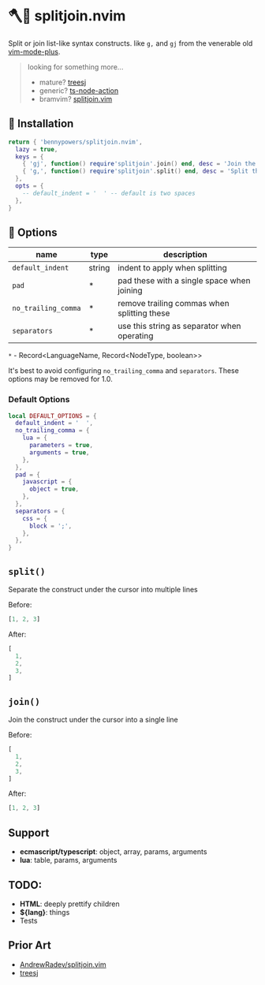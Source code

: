 # 🪓🧷 splitjoin.nvim

Split or join list-like syntax constructs. like `g,` and `gj` from the venerable 
old [vim-mode-plus][vmp].

> looking for something more...
>  - mature? [treesj][treesj]  
>  - generic? [ts-node-action][tna]  
>  - bramvim? [splitjoin.vim][sjv] 

## 🚚 Installation

```lua
return { 'bennypowers/splitjoin.nvim',
  lazy = true,
  keys = {
    { 'gj', function() require'splitjoin'.join() end, desc = 'Join the object under cursor' },
    { 'g,', function() require'splitjoin'.split() end, desc = 'Split the object under cursor' },
  },
  opts = {
    -- default_indent = '  ' -- default is two spaces
  },
}
```

## 🎁 Options
| name                | type   | description                                  |
| ----                | ----   | -----------                                  |
| `default_indent`    | string | indent to apply when splitting               |
| `pad`               | *      | pad these with a single space when joining   |
| `no_trailing_comma` | *      | remove trailing commas when splitting these  |
| `separators`        | *      | use this string as separator when operating  |

`*` - Record<LanguageName, Record<NodeType, boolean>>

It's best to avoid configuring `no_trailing_comma` and `separators`. These 
options may be removed for 1.0.

### Default Options

```lua
local DEFAULT_OPTIONS = {
  default_indent = '  ',
  no_trailing_comma = {
    lua = {
      parameters = true,
      arguments = true,
    },
  },
  pad = {
    javascript = {
      object = true,
    },
  },
  separators = {
    css = {
      block = ';',
    },
  },
}
```

## `split()`

Separate the construct under the cursor into multiple lines

Before:
```javascript
[1, 2, 3]
```
After:
```javascript
[
  1,
  2,
  3,
]
```

## `join()`

Join the construct under the cursor into a single line

Before:
```javascript
[
  1,
  2,
  3,
]
```
After:
```javascript
[1, 2, 3]
```

## Support

- **ecmascript/typescript**: object, array, params, arguments
- **lua**: table, params, arguments

## TODO:
- **HTML**: deeply prettify children
- **${lang}**: things
- Tests


## Prior Art
- [AndrewRadev/splitjoin.vim][sjv]
- [treesj][treesj]

[vmp]: https://github.com/t9md/atom-vim-mode-plus
[sjv]: https://github.com/AndrewRadev/splitjoin.vim
[treesj]: https://github.com/Wansmer/treesj
[tna]: https://github.com/CKolkey/ts-node-action/

